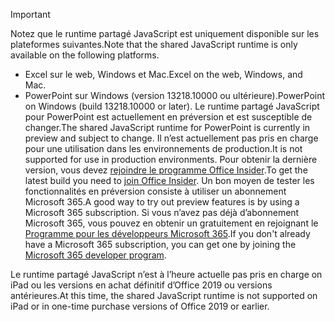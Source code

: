 > [!IMPORTANT]
> <span data-ttu-id="f3c96-101">Notez que le runtime partagé JavaScript est uniquement disponible sur les plateformes suivantes.</span><span class="sxs-lookup"><span data-stu-id="f3c96-101">Note that the shared JavaScript runtime is only available on the following platforms.</span></span>
> - <span data-ttu-id="f3c96-102">Excel sur le web, Windows et Mac.</span><span class="sxs-lookup"><span data-stu-id="f3c96-102">Excel on the web, Windows, and Mac.</span></span>
> - <span data-ttu-id="f3c96-103">PowerPoint sur Windows (version 13218.10000 ou ultérieure).</span><span class="sxs-lookup"><span data-stu-id="f3c96-103">PowerPoint on Windows (build 13218.10000 or later).</span></span> <span data-ttu-id="f3c96-104">Le runtime partagé JavaScript pour PowerPoint est actuellement en préversion et est susceptible de changer.</span><span class="sxs-lookup"><span data-stu-id="f3c96-104">The shared JavaScript runtime for PowerPoint is currently in preview and subject to change.</span></span> <span data-ttu-id="f3c96-105">Il n’est actuellement pas pris en charge pour une utilisation dans les environnements de production.</span><span class="sxs-lookup"><span data-stu-id="f3c96-105">It is not supported for use in production environments.</span></span> <span data-ttu-id="f3c96-106">Pour obtenir la dernière version, vous devez [rejoindre le programme Office Insider](https://insider.office.com/join).</span><span class="sxs-lookup"><span data-stu-id="f3c96-106">To get the latest build you need to [join Office Insider](https://insider.office.com/join).</span></span> <span data-ttu-id="f3c96-107">Un bon moyen de tester les fonctionnalités en préversion consiste à utiliser un abonnement Microsoft 365.</span><span class="sxs-lookup"><span data-stu-id="f3c96-107">A good way to try out preview features is by using a Microsoft 365 subscription.</span></span> <span data-ttu-id="f3c96-108">Si vous n’avez pas déjà d’abonnement Microsoft 365, vous pouvez en obtenir un gratuitement en rejoignant le [Programme pour les développeurs Microsoft 365](https://developer.microsoft.com/office/dev-program).</span><span class="sxs-lookup"><span data-stu-id="f3c96-108">If you don't already have a Microsoft 365 subscription, you can get one by joining the [Microsoft 365 developer program](https://developer.microsoft.com/office/dev-program).</span></span>
>
> <span data-ttu-id="f3c96-109">Le runtime partagé JavaScript n’est à l’heure actuelle pas pris en charge on iPad ou les versions en achat définitif d’Office 2019 ou versions antérieures.</span><span class="sxs-lookup"><span data-stu-id="f3c96-109">At this time, the shared JavaScript runtime is not supported on iPad or in one-time purchase versions of Office 2019 or earlier.</span></span>
